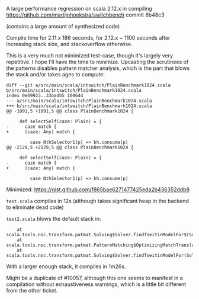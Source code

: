 A large performance regression on scala 2.12.x in compiling https://github.com/martijnhoekstra/switchbench commit 6b48c3

(contains a large amount of synthesized code)

Compile time for 2.11.x 186 seconds, for 2.12.x ~ 1100 seconds after increasing stack size, and stackoverflow otherwise.

This is a very much not minimized test-case, though it's largely very repetitive. I hope I'll have the time to minimize.
Upcasting the scrutinees of the patterns disables pattern matcher analysis, which is the part that blows the stack and/or takes ages to compute:

```
diff --git a/src/main/scala/intswitch/PlainBenchmark1024.scala b/src/main/scala/intswitch/PlainBenchmark1024.scala
index 0e69923..33badb5 100644
--- a/src/main/scala/intswitch/PlainBenchmark1024.scala
+++ b/src/main/scala/intswitch/PlainBenchmark1024.scala
@@ -1091,5 +1091,5 @@ class PlainBenchmark1024 {

     def selectSelf(caze: Plain) = {
-      caze match {
+      (caze: Any) match {

         case NthSelector1(p) => bh.consume(p)
@@ -2129,5 +2129,5 @@ class PlainBenchmark1024 {

     def selectSelf(caze: Plain) = {
-      caze match {
+      (caze: Any) match {

         case NthSelector1(p) => bh.consume(p)
```
Minimized: https://gist.github.com/f865bae6271477425eda2b436352ddb8

`test.scala` compiles in 12s (although takes significant heap in the backend to eliminate dead code)

`test2.scala` blows the default stack in:

```
	at scala.tools.nsc.transform.patmat.Solving$Solver.findTseitinModelFor$(Solving.scala:471)
	at scala.tools.nsc.transform.patmat.PatternMatching$OptimizingMatchTranslator.findTseitinModelFor(PatternMatching.scala:89)
	at scala.tools.nsc.transform.patmat.Solving$Solver.findTseitinModelFor(Solving.scala:484)
```

With a larger enough stack, it compiles in 1m26s.

Might be a duplicate of #10057, although this one seems to manifest in a compilation without exhaustiveness warnings, which is a little bit different from the other ticket.
